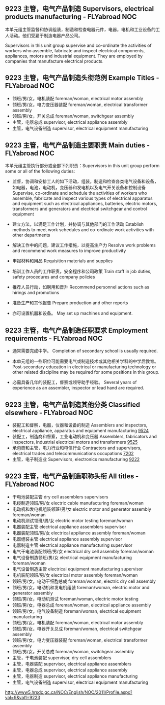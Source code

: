## 9223 主管，电气产品制造 Supervisors, electrical products manufacturing - FLYabroad NOC

本单元组主管监督和协调组装，制造和检查电器元件，电器，电机和工业设备的工人活动。他们受雇于制造电器产品公司。

Supervisors in this unit group supervise and co-ordinate the activities of workers who assemble, fabricate and inspect electrical components, appliances, motors and industrial equipment. They are employed by companies that manufacture electrical products.

## 9223 主管，电气产品制造头衔范例 Example Titles - FLYabroad NOC

* 领班/男/女，电机装配 foreman/woman, electrical motor assembly
* 领班/男/女，电力变压器装配 foreman/woman, electrical transformer assembly
* 领班/男/女，开关总成 foreman/woman, switchgear assembly
* 主管，电器总成 supervisor, electrical appliance assembly
* 主管，电气设备制造 supervisor, electrical equipment manufacturing

## 9223 主管，电气产品制造主要职责 Main duties - FLYabroad NOC

本单元组主管执行部分或全部下列职责：Supervisors in this unit group perform some or all of the following duties:

* 监督，协调和安排工人的如下活动，组装，制造和检查各类电气设备和设备，如电器，电池，电动机，变压器和发电机以及电气开关设备和控制设备
Supervise, co-ordinate and schedule the activities of workers who assemble, fabricate and inspect various types of electrical apparatus and equipment such as electrical appliances, batteries, electric motors, transformers and generators and electrical switchgear and control equipment

* 建立方法，以满足工作计划，并协调与其他部门的工作活动
Establish methods to meet work schedules and co-ordinate work activities with other departments

* 解决工作中的问题，建议工作措施，以提高生产力
Resolve work problems and recommend work measures to improve productivity

* 申报材料和用品
Requisition materials and supplies

* 培训工作人员的工作职责，安全程序和公司政策
Train staff in job duties, safety procedures and company policies

* 推荐人员行动，如聘用和晋升
Recommend personnel actions such as hirings and promotions

* 准备生产和其他报告
Prepare production and other reports

* 亦可设置机器和设备。
May set up machines and equipment.

## 9223 主管，电气产品制造任职要求 Employment requirements - FLYabroad NOC

* 通常需要完成中学。
Completion of secondary school is usually required.

* 本单元组的一些职位可能需要电气或制造技术或其他相关学科的中学后教育。
Post-secondary education in electrical or manufacturing technology or other related discipline may be required for some positions in this group.

* 必需具备几年的装配工，督察或领导助手经验。
Several years of experience as an assembler, inspector or lead hand are required.

## 9223 主管，电气产品制造其他分类 Classified elsewhere - FLYabroad NOC

* 装配工和督察，电器，仪器和设备的制造 Assemblers and inspectors, electrical appliance, apparatus and equipment manufacturing [9524](9524)
* 装配工，制造商和督察，工业电动机和变压器 Assemblers, fabricators and inspectors, industrial electrical motors and transformers [9525](9525)
* 承包商和主管，电力行业和电信行业 Contractors and supervisors, electrical trades and telecommunications occupations [7202](7202)
* 主管，电子制造业 Supervisors, electronics manufacturing [9222](9222)

## 9223 主管，电气产品制造职称头衔 All titles - FLYabroad NOC

* 干电池装配主管 dry cell assemblers supervisors
* 电缆制造领班/男/女 electric cable manufacturing foreman/woman
* 电动机和发电机组装领班/男/女 electric motor and generator assembly foreman/woman
* 电动机测试领班/男/女 electric motor testing foreman/woman
* 电器装配主管 electrical appliance assemblers supervisor
* 电器装配领班/男/女 electrical appliance assembly foreman/woman
* 电器组装主管 electrical appliance assembly supervisor
* 电器制造主管 electrical appliance manufacturing supervisor
* 电气干电池装配领班/男/女 electrical dry cell assembly foreman/woman
* 电气设备制造领班/男/女 electrical equipment manufacturing foreman/woman
* 电气设备制造主管 electrical equipment manufacturing supervisor
* 电机装配领班/男/女 electrical motor assembly foreman/woman
* 领班/男/女，电动干细胞总成 foreman/woman, electric dry cell assembly
* 领班/男/女，电动机和发电机组装 foreman/woman, electric motor and generator assembly
* 领班/男/女，电动机测试 foreman/woman, electric motor testing
* 领班/男/女，电器总成 foreman/woman, electrical appliance assembly
* 领班/男/女，电气设备制造 foreman/woman, electrical equipment manufacturing
* 领班/男/女，电机装配 foreman/woman, electrical motor assembly
* 领班/男/女，电器开关总成 foreman/woman, electrical switchgear assembly
* 领班/男/女，电力变压器装配 foreman/woman, electrical transformer assembly
* 领班/男/女，开关总成 foreman/woman, switchgear assembly
* 主管，干电池装配 supervisor, dry cell assemblers
* 主管，电器装配 supervisor, electrical appliance assemblers
* 主管，电器总成 supervisor, electrical appliance assembly
* 主管，电器制造 supervisor, electrical appliance manufacturing
* 主管，电气设备制造 supervisor, electrical equipment manufacturing

http://www5.hrsdc.gc.ca/NOC/English/NOC/2011/Profile.aspx?val=9&val1=9223
